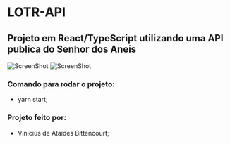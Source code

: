 # LOTR-API
## Projeto em React/TypeScript utilizando uma API publica do Senhor dos Aneis

![ScreenShot](https://raw.github.com/VinnyBittencourt/LOTR-API/master/lotr_api/src/assets/img01.png)
![ScreenShot](https://raw.github.com/VinnyBittencourt/LOTR-API/master/lotr_api/src/assets/img02.png)

### Comando para rodar o projeto:
- yarn start;

### Projeto feito por:
- Vinícius de Ataídes Bittencourt;
